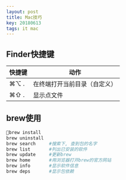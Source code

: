 ```yaml
---
layout: post
title: Mac技巧
key: 20180613
tags: it mac
---
```


## Finder快捷键

| 快捷键 | 动作 |
|---|---|
| ⌘⌥ . | 在终端打开当前目录（自定义） |
| ⌘⇧ . | 显示点文件 |

## brew使用

~~~bash
brew install
brew uninstall  
brew search     #搜索下, 查到包的名字
brew list       #列出已安装的软件
brew update     #更新brew
brew home       #用浏览器打开brew的官方网站
brew info       #显示软件信息
brew deps       #显示包依赖
~~~